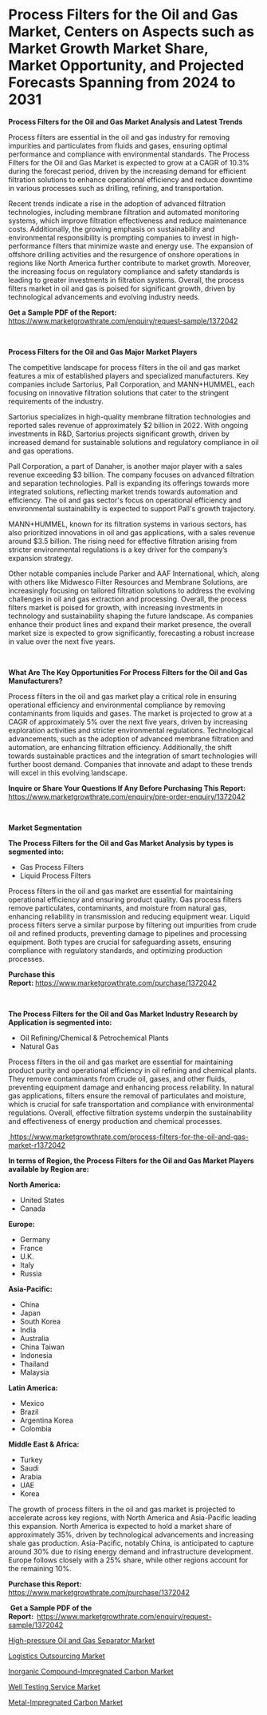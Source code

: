 <p><h1>Process Filters for the Oil and Gas Market, Centers on Aspects such as Market Growth Market Share, Market Opportunity, and Projected Forecasts Spanning from 2024 to 2031</h1></p><p><strong>Process Filters for the Oil and Gas Market Analysis and Latest Trends</strong></p>
<p><p>Process filters are essential in the oil and gas industry for removing impurities and particulates from fluids and gases, ensuring optimal performance and compliance with environmental standards. The Process Filters for the Oil and Gas Market is expected to grow at a CAGR of 10.3% during the forecast period, driven by the increasing demand for efficient filtration solutions to enhance operational efficiency and reduce downtime in various processes such as drilling, refining, and transportation.</p><p>Recent trends indicate a rise in the adoption of advanced filtration technologies, including membrane filtration and automated monitoring systems, which improve filtration effectiveness and reduce maintenance costs. Additionally, the growing emphasis on sustainability and environmental responsibility is prompting companies to invest in high-performance filters that minimize waste and energy use. The expansion of offshore drilling activities and the resurgence of onshore operations in regions like North America further contribute to market growth. Moreover, the increasing focus on regulatory compliance and safety standards is leading to greater investments in filtration systems. Overall, the process filters market in oil and gas is poised for significant growth, driven by technological advancements and evolving industry needs.</p></p>
<p><strong>Get a Sample PDF of the Report:&nbsp;</strong> <a href="https://www.marketgrowthrate.com/enquiry/request-sample/1372042">https://www.marketgrowthrate.com/enquiry/request-sample/1372042</a></p>
<p>&nbsp;</p>
<p><strong>Process Filters for the Oil and Gas Major Market Players</strong></p>
<p><p>The competitive landscape for process filters in the oil and gas market features a mix of established players and specialized manufacturers. Key companies include Sartorius, Pall Corporation, and MANN+HUMMEL, each focusing on innovative filtration solutions that cater to the stringent requirements of the industry.</p><p>Sartorius specializes in high-quality membrane filtration technologies and reported sales revenue of approximately $2 billion in 2022. With ongoing investments in R&D, Sartorius projects significant growth, driven by increased demand for sustainable solutions and regulatory compliance in oil and gas operations.</p><p>Pall Corporation, a part of Danaher, is another major player with a sales revenue exceeding $3 billion. The company focuses on advanced filtration and separation technologies. Pall is expanding its offerings towards more integrated solutions, reflecting market trends towards automation and efficiency. The oil and gas sector's focus on operational efficiency and environmental sustainability is expected to support Pall's growth trajectory.</p><p>MANN+HUMMEL, known for its filtration systems in various sectors, has also prioritized innovations in oil and gas applications, with a sales revenue around $3.5 billion. The rising need for effective filtration arising from stricter environmental regulations is a key driver for the company’s expansion strategy.</p><p>Other notable companies include Parker and AAF International, which, along with others like Midwesco Filter Resources and Membrane Solutions, are increasingly focusing on tailored filtration solutions to address the evolving challenges in oil and gas extraction and processing. Overall, the process filters market is poised for growth, with increasing investments in technology and sustainability shaping the future landscape. As companies enhance their product lines and expand their market presence, the overall market size is expected to grow significantly, forecasting a robust increase in value over the next five years.</p></p>
<p>&nbsp;</p>
<p><strong>What Are The Key Opportunities For Process Filters for the Oil and Gas Manufacturers?</strong></p>
<p><p>Process filters in the oil and gas market play a critical role in ensuring operational efficiency and environmental compliance by removing contaminants from liquids and gases. The market is projected to grow at a CAGR of approximately 5% over the next five years, driven by increasing exploration activities and stricter environmental regulations. Technological advancements, such as the adoption of advanced membrane filtration and automation, are enhancing filtration efficiency. Additionally, the shift towards sustainable practices and the integration of smart technologies will further boost demand. Companies that innovate and adapt to these trends will excel in this evolving landscape.</p></p>
<p><strong>Inquire or Share Your Questions If Any Before Purchasing This Report:</strong> <a href="https://www.marketgrowthrate.com/enquiry/pre-order-enquiry/1372042">https://www.marketgrowthrate.com/enquiry/pre-order-enquiry/1372042</a></p>
<p>&nbsp;</p>
<p><strong>Market Segmentation</strong></p>
<p><strong>The Process Filters for the Oil and Gas Market Analysis by types is segmented into:</strong></p>
<p><ul><li>Gas Process Filters</li><li>Liquid Process Filters</li></ul></p>
<p><p>Process filters in the oil and gas market are essential for maintaining operational efficiency and ensuring product quality. Gas process filters remove particulates, contaminants, and moisture from natural gas, enhancing reliability in transmission and reducing equipment wear. Liquid process filters serve a similar purpose by filtering out impurities from crude oil and refined products, preventing damage to pipelines and processing equipment. Both types are crucial for safeguarding assets, ensuring compliance with regulatory standards, and optimizing production processes.</p></p>
<p><strong>Purchase this Report:&nbsp;</strong><a href="https://www.marketgrowthrate.com/purchase/1372042">https://www.marketgrowthrate.com/purchase/1372042</a></p>
<p>&nbsp;</p>
<p><strong>The Process Filters for the Oil and Gas Market Industry Research by Application is segmented into:</strong></p>
<p><ul><li>Oil Refining/Chemical & Petrochemical Plants</li><li>Natural Gas</li></ul></p>
<p><p>Process filters in the oil and gas market are essential for maintaining product purity and operational efficiency in oil refining and chemical plants. They remove contaminants from crude oil, gases, and other fluids, preventing equipment damage and enhancing process reliability. In natural gas applications, filters ensure the removal of particulates and moisture, which is crucial for safe transportation and compliance with environmental regulations. Overall, effective filtration systems underpin the sustainability and effectiveness of energy production and chemical processes.</p></p>
<p><a href="https://www.marketgrowthrate.com/process-filters-for-the-oil-and-gas-market-r1372042">&nbsp;https://www.marketgrowthrate.com/process-filters-for-the-oil-and-gas-market-r1372042</a></p>
<p><strong>In terms of Region, the Process Filters for the Oil and Gas Market Players available by Region are:</strong></p>
<p>
    <p> <strong> North America: </strong>
        <ul>
            <li>United States</li>
            <li>Canada</li>
        </ul>
        </p> 
    <p> <strong> Europe: </strong>
        <ul>
            <li>Germany</li>
            <li>France</li>
            <li>U.K.</li>
            <li>Italy</li>
            <li>Russia</li>
        </ul>
        </p> 
    <p> <strong> Asia-Pacific: </strong>
        <ul>
            <li>China</li>
            <li>Japan</li>
            <li>South Korea</li>
            <li>India</li>
            <li>Australia</li>
            <li>China Taiwan</li>
            <li>Indonesia</li>
            <li>Thailand</li>
            <li>Malaysia</li>
        </ul>
        </p> 
    <p> <strong> Latin America: </strong>
        <ul>
            <li>Mexico</li>
            <li>Brazil</li>
            <li>Argentina Korea</li>
            <li>Colombia</li>
        </ul>
        </p> 
    <p> <strong> Middle East & Africa: </strong>
        <ul>
            <li>Turkey</li>
            <li>Saudi</li>
            <li>Arabia</li>
            <li>UAE</li>
            <li>Korea</li>
        </ul>
    </p>
    </p>
<p><p>The growth of process filters in the oil and gas market is projected to accelerate across key regions, with North America and Asia-Pacific leading this expansion. North America is expected to hold a market share of approximately 35%, driven by technological advancements and increasing shale gas production. Asia-Pacific, notably China, is anticipated to capture around 30% due to rising energy demand and infrastructure development. Europe follows closely with a 25% share, while other regions account for the remaining 10%.</p></p>
<p><strong>Purchase this Report: </strong><a href="https://www.marketgrowthrate.com/purchase/1372042">https://www.marketgrowthrate.com/purchase/1372042</a></p>
<p>&nbsp;<strong>Get a Sample PDF of the Report:&nbsp;&nbsp;</strong><a href="https://www.marketgrowthrate.com/enquiry/request-sample/1372042">https://www.marketgrowthrate.com/enquiry/request-sample/1372042</a></p>
<p><strong></strong></p>
<p><p><a href="https://medium.com/@ochgvvcj16/high-pressure-oil-and-gas-separator-industry-forecast-market-shifts-and-strategic-imperatives-0cd2cfdc940f?postPublishedType=repub">High-pressure Oil and Gas Separator Market</a></p><p><a href="https://www.linkedin.com/pulse/logistics-outsourcing-market-research-report-exploring-size-revenue-pbzlf">Logistics Outsourcing Market</a></p><p><a href="https://issuu.com/reportprime-2/docs/inorganic-compound-impregnated-carb_41e20d47f68263">Inorganic Compound-Impregnated Carbon Market</a></p><p><a href="https://www.linkedin.com/pulse/strategic-market-insights-navigating-global-well-testing-service-49kff">Well Testing Service Market</a></p><p><a href="https://issuu.com/reportprime-2/docs/metal-impregnated-carbon-market-siz_1f4917819b8d2a">Metal-Impregnated Carbon Market</a></p></p>